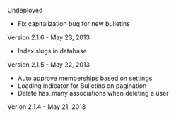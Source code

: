 
Undeployed

* Fix capitalization bug for new bulletins

Version 2.1.6 - May 23, 2013

* Index slugs in database

Version 2.1.5 - May 22, 2013

* Auto approve memberships based on settings
* Loading indicator for Bulletins on pagination
* Delete has_many associations when deleting a user

Verion 2.1.4 - May 21, 2013
